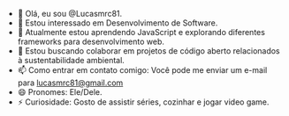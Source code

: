 - 👋 Olá, eu sou @Lucasmrc81.
- 👀 Estou interessado em Desenvolvimento de Software.
- 🌱 Atualmente estou aprendendo JavaScript e explorando diferentes frameworks para desenvolvimento web.
- 💞️ Estou buscando colaborar em projetos de código aberto relacionados à sustentabilidade ambiental.
- 📫 Como entrar em contato comigo: Você pode me enviar um e-mail para lucasmrc81@gmail.com
- 😄 Pronomes: Ele/Dele.
- ⚡ Curiosidade: Gosto de assistir séries, cozinhar e jogar video game.


